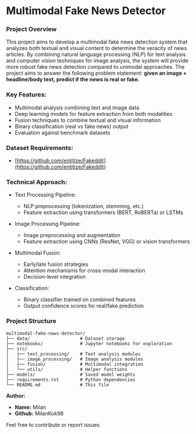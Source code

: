 # Multimodal Fake News Detector

### **Project Overview**

This project aims to develop a multimodal fake news detection system that analyzes both textual and visual content to determine the veracity of news articles. By combining natural language processing (NLP) for text analysis and computer vision techniques for image analysis, the system will provide more robust fake news detection compared to unimodal approaches. The project aims to answer the following problem statement: **given an image + headline/body text, predict if the news is real or fake.**


### **Key Features:**

- Multimodal analysis combining text and image data
- Deep learning models for feature extraction from both modalities
- Fusion techniques to combine textual and visual information
- Binary classification (real vs fake news) output
- Evaluation against benchmark datasets

### **Dataset Requirements:**
- [https://github.com/entitize/Fakeddit](https://github.com/entitize/Fakeddit)

### **Technical Approach:**

- Text Processing Pipeline:

  - NLP preprocessing (tokenization, stemming, etc.)
  - Feature extraction using transformers (BERT, RoBERTa) or LSTMs
- Image Processing Pipeline:

  - Image preprocessing and augmentation
  - Feature extraction using CNNs (ResNet, VGG) or vision transformers
- Multimodal Fusion:

  - Early/late fusion strategies
  - Attention mechanisms for cross-modal interaction
  - Decision-level integration
- Classification:

  - Binary classifier trained on combined features
  - Output confidence scores for real/fake prediction

### Project Structure

```
multimodal-fake-news-detector/
├── data/                   # Dataset storage
├── notebooks/              # Jupyter notebooks for exploration
├── src/
│   ├── text_processing/    # Text analysis modules
│   ├── image_processing/   # Image analysis modules
│   ├── fusion/             # Multimodal integration
│   └── utils/              # Helper functions
├── models/                 # Saved model weights
├── requirements.txt        # Python dependencies
└── README.md               # This file
```

**Author:**

- **Name:** Milan
- **Github:** MilanKok98

Feel free to contribute or report issues
